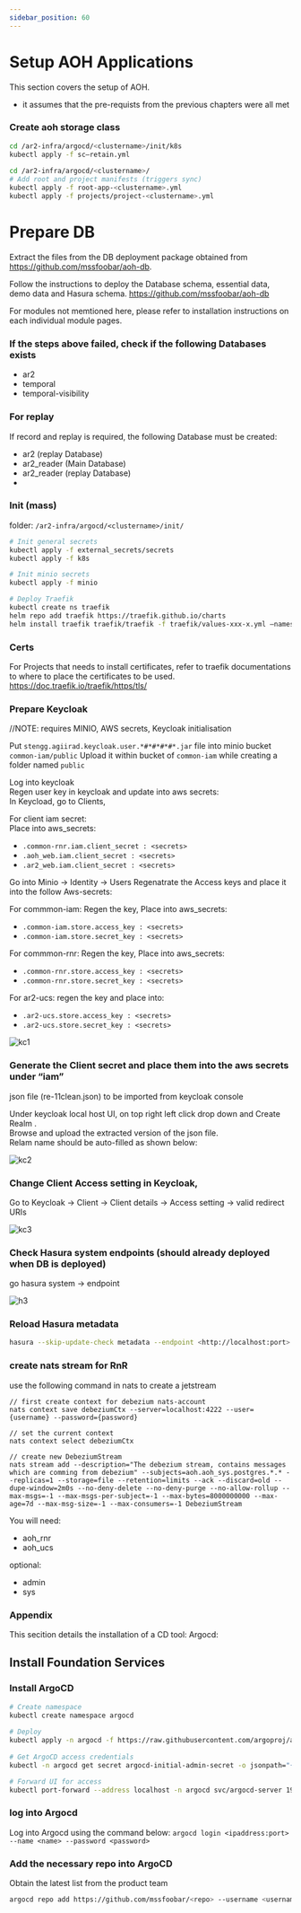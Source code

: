 ```yaml
---
sidebar_position: 60
---
```


# Setup AOH Applications

This section covers the setup of AOH.
- it assumes that the pre-requists from the previous chapters were all met
### Create aoh storage class

```bash
cd /ar2-infra/argocd/<clustername>/init/k8s
kubectl apply -f sc—retain.yml
 
cd /ar2-infra/argocd/<clustername>/
# Add root and project manifests (triggers sync)
kubectl apply -f root-app-<clustername>.yml
kubectl apply -f projects/project-<clustername>.yml
```

# Prepare DB
Extract the files from the DB deployment package obtained from https://github.com/mssfoobar/aoh-db.

Follow the instructions to deploy the Database schema, essential data, demo data and Hasura schema.
https://github.com/mssfoobar/aoh-db

For modules not memtioned here, please refer to installation instructions on each individual module pages.

### If the steps above failed, check if the following Databases exists
 - ar2
 - temporal
 - temporal-visibility

### For replay 
If record and replay is required, the following Database must be created:
- ar2 (replay Database)
- ar2_reader (Main Database)
- ar2_reader (replay Database)
- 

### Init (mass)
folder: `/ar2-infra/argocd/<clustername>/init/`
```bash
# Init general secrets
kubectl apply -f external_secrets/secrets
kubectl apply -f k8s

# Init minio secrets
kubectl apply -f minio

# Deploy Traefik
kubectl create ns traefik
helm repo add traefik https://traefik.github.io/charts
helm install traefik traefik/traefik -f traefik/values-xxx-x.yml –namespace traefik
```
### Certs
For Projects that needs to install certificates, refer to traefik documentations to where to place the certificates to be used.
https://doc.traefik.io/traefik/https/tls/


### Prepare Keycloak
//NOTE: requires MINIO, AWS secrets, Keycloak initialisation


Put `stengg.agiirad.keycloak.user.*#*#*#*#*.jar` file into minio bucket `common-iam/public`
Upload it within bucket of `common-iam` while creating a folder named `public`

Log into keycloak  
Regen user key in keycloak and update into aws secrets:  
In Keycload, go to Clients,  

For client iam secret:  
Place into aws_secrets:  
- `.common-rnr.iam.client_secret : <secrets>`
- `.aoh_web.iam.client_secret : <secrets>`
- `.ar2_web.iam.client_secret : <secrets>`

Go into Minio -> Identity -> Users
Regenatrate the Access keys and place it into the follow Aws-secrets:

For commmon-iam:
Regen the key,
Place into aws_secrets:
- `.common-iam.store.access_key : <secrets>`
- `.common-iam.store.secret_key : <secrets>`

For commmon-rnr:
Regen the key,
Place into aws_secrets:
- `.common-rnr.store.access_key : <secrets>`
- `.common-rnr.store.secret_key : <secrets>`

For ar2-ucs:
regen the key and place into:
- `.ar2-ucs.store.access_key : <secrets>`
- `.ar2-ucs.store.secret_key : <secrets>`



![kc1](/img/keycloak/keycloak_client_details_credentials.jpg)


### Generate the Client secret and place them into the aws secrets under “iam”

json file (re-11clean.json) to be imported from keycloak console

Under keycloak local host UI, on top right left click drop down and Create Realm .  
Browse and upload the extracted version  of the json file.  
Relam name should be auto-filled as shown below:  

![kc2](/img/keycloak/deploy-keycloak-create-realm-check.jpg)

### Change Client Access setting in Keycloak,
Go to Keycloak -> Client -> Client details -> Access setting -> valid redirect URIs

![kc3](/img/keycloak/deploy-keycloak-client-redirect-check.jpg)

### Check Hasura system endpoints (should already deployed when DB is deployed)
go hasura
system -> endpoint

![h3](/img/deploy-hasura-endpoint-check.jpg)


### Reload Hasura metadata
```bash
hasura --skip-update-check metadata --endpoint <http://localhost:port> --admin-secret <hasura-admin-secret> reload
```
### create nats stream for RnR
use the following command in nats to create a jetstream 

```
// first create context for debezium nats-account
nats context save debeziumCtx --server=localhost:4222 --user={username} --password={password}

// set the current context
nats context select debeziumCtx

// create new DebeziumStream
nats stream add --description="The debezium stream, contains messages which are comming from debezium" --subjects=aoh.aoh_sys.postgres.*.* --replicas=1 --storage=file --retention=limits --ack --discard=old --dupe-window=2m0s --no-deny-delete --no-deny-purge --no-allow-rollup --max-msgs=-1 --max-msgs-per-subject=-1 --max-bytes=8000000000 --max-age=7d --max-msg-size=-1 --max-consumers=-1 DebeziumStream
```
You will need: 
- aoh_rnr
- aoh_ucs

optional:

- admin
- sys



### Appendix 


This secition details the installation of a CD tool: Argocd:



## Install Foundation Services

### Install ArgoCD

```bash
# Create namespace
kubectl create namespace argocd
 
# Deploy
kubectl apply -n argocd -f https://raw.githubusercontent.com/argoproj/argo-cd/stable/manifests/install.yaml
 
# Get ArgoCD access credentials
kubectl -n argocd get secret argocd-initial-admin-secret -o jsonpath="{.data.password}" | base64 -d; echo

# Forward UI for access
kubectl port-forward --address localhost -n argocd svc/argocd-server 19080:80
```

### log into Argocd
Log into Argocd using the command below:
`argocd login <ipaddress:port> --name <name> --password <password>`

### Add the necessary repo into ArgoCD
Obtain the latest list from the product team
```bash
argocd repo add https://github.com/mssfoobar/<repo> --username <username> --password <git_key> --insecure-skip-server-verification
```
